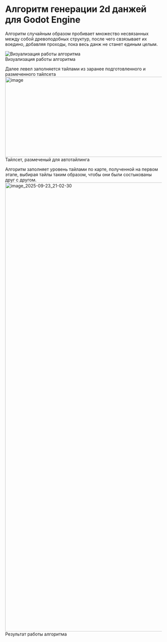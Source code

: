 # Алгоритм генерации 2d данжей для Godot Engine
Алгоритм случайным образом пробивает множество несвязанных между собой древоподобных структур, после чего свзязывает их воедино, добавляя проходы, пока весь данж не станет единым целым.

![Визуализация работы алгоритма](https://github.com/cluffi/DemonstrationProject/blob/main/Timeline%201.gif)  
Визуализация работы алгоритма

Далее левел заполняется тайлами из заранее подготовленного и размеченного тайлсета
<img width="1011" height="257" alt="image" src="https://github.com/user-attachments/assets/c3df413b-9b68-4806-aabe-413fc509c891" />  
Тайлсет, размеченый для автотайлинга

Алгоритм заполняет уровень тайлами по карте, полученной на первом этапе, выбирая тайлы таким образом, чтобы они были состыкованы друг с другом.
<img width="2560" height="1440" alt="image_2025-09-23_21-02-30" src="https://github.com/user-attachments/assets/110915c6-a2f1-4a6f-8e3b-d0f5493a3ab4" />  
Результат работы алгоритма

